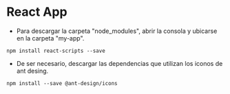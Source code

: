 # React App

* Para descargar la carpeta "node_modules", abrir la consola y ubicarse en la carpeta "my-app".

``` npm install react-scripts --save ```

* De ser necesario, descargar las dependencias que utilizan los iconos de ant desing.

``` npm install --save @ant-design/icons ```